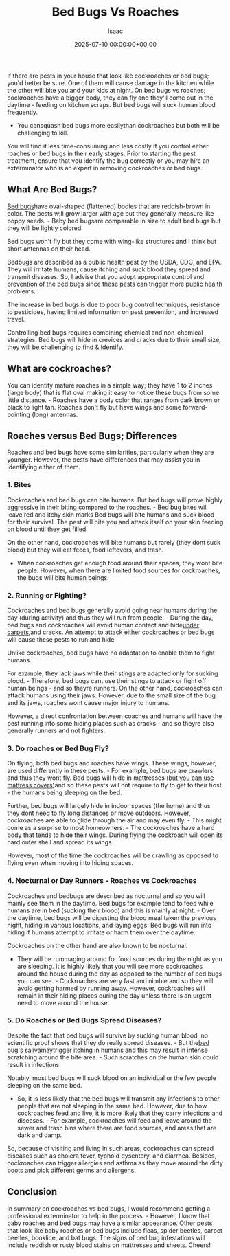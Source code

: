 ﻿---
title: Bed Bugs Vs Roaches
description: If there are pests in your house that look like cockroaches or bed bugs you'd better be sure. One of them will cause damage in the kitchen while the other...
slug: /bed-bugs-vs-roaches/
date: 2025-07-10 00:00:00+00:00
lastmod: 2025-07-10 00:00:00+03:00
author: Isaac
categories:

- Bed Bugs

- Guide
tags:

- bed-bugs

- bed

- bug
layout: post
---

If there are pests in your house that look like cockroaches or bed bugs; you'd better be sure. One of them will cause damage in the kitchen while the other will bite you and your kids at night. On bed bugs vs roaches; cockroaches have a bigger body, they can fly and they'll come out in the daytime - feeding on kitchen scraps. But bed bugs will suck human blood frequently.

- You cansquash bed bugs more easilythan cockroaches but both will be challenging to kill.

You will find it less time-consuming and less costly if you control either roaches or bed bugs in their early stages. Prior to starting the pest treatment, ensure that you identify the bug correctly or you may hire an exterminator who is an expert in removing cockroaches or bed bugs.

##  What Are Bed Bugs?

[Bed bugs](https://www.epa.gov/bedbugs/introduction-[bed-bugs](https://pestpolicy.com/bed-bug-bites-vs-mosquito-bites/))have oval-shaped (flattened) bodies that are reddish-brown in color. The pests will grow larger with age but they generally measure like poppy seeds. - Baby bed bugsare comparable in size to adult bed bugs but they will be lightly colored.

Bed bugs won't fly but they come with wing-like structures and I think but short antennas on their head.

Bedbugs are described as a public health pest by the USDA, CDC, and EPA. They will irritate humans, cause itching and suck blood they spread and transmit diseases. So, I advise that you adopt appropriate control and prevention of the bed bugs since these pests can trigger more public health problems.

The increase in bed bugs is due to poor bug control techniques, resistance to pesticides, having limited information on pest prevention, and increased travel.

Controlling bed bugs requires combining chemical and non-chemical strategies. Bed bugs will hide in crevices and cracks due to their small size, they will be challenging to find & identify.

##  What are cockroaches?

You can identify mature roaches in a simple way; they have 1 to 2 inches (large body) that is flat oval making it easy to notice these bugs from some little distance. - Roaches have a body color that ranges from dark brown or black to light tan. Roaches don't fly but have wings and some forward-pointing (long) antennas.

##  Roaches versus Bed Bugs; Differences

Roaches and bed bugs have some similarities, particularly when they are younger. However, the pests have differences that may assist you in identifying either of them.

###  1. Bites

Cockroaches and bed bugs can bite humans. But bed bugs will prove highly aggressive in their biting compared to the roaches. - Bed bug bites will leave red and itchy skin marks Bed bugs will bite humans and suck blood for their survival. The pest will bite you and attack itself on your skin feeding on blood until they get filled.

On the other hand, cockroaches will bite humans but rarely (they dont suck blood) but they will eat feces, food leftovers, and trash.

- When cockroaches get enough food around their spaces, they wont bite people. However, when there are limited food sources for cockroaches, the bugs will bite human beings.

###  2. Running or Fighting?

Cockroaches and bed bugs generally avoid going near humans during the day (during activity) and thus they will run from people. - During the day, bed bugs and cockroaches will avoid human contact and hide[under carpets](https://pestpolicy.com/can-bed-bugs-live-in-carpet/),and cracks. An attempt to attack either cockroaches or bed bugs will cause these pests to run and hide.

Unlike cockroaches, bed bugs have no adaptation to enable them to fight humans.

For example, they lack jaws while their stings are adapted only for sucking blood. - Therefore, bed bugs cant use their stings to attack or fight off human beings - and so theyre runners. On the other hand, cockroaches can attack humans using their jaws. However, due to the small size of the bug and its jaws, roaches wont cause major injury to humans.

However, a direct confrontation between coaches and humans will have the pest running into some hiding places such as cracks - and so theyre also generally runners and not fighters.

###  3. Do roaches or Bed Bug Fly?

On flying, both bed bugs and roaches have wings. These wings, however, are used differently in these pests. - For example, bed bugs are crawlers and thus they wont fly. Bed bugs will hide in mattresses ([but you can use mattress covers](https://pestpolicy.com/best-bed-bug-mattress-encasements/))and so these pests will not require to fly to get to their host - the humans being sleeping on the bed.

Further, bed bugs will largely hide in indoor spaces (the home) and thus they dont need to fly long distances or move outdoors. However, cockroaches are able to glide through the air and may even fly. - This might come as a surprise to most homeowners. - The cockroaches have a hard body that tends to hide their wings. During flying the cockroach will open its hard outer shell and spread its wings.

However, most of the time the cockroaches will be crawling as opposed to flying even when moving into hiding spaces.

###  4. Nocturnal or Day Runners - Roaches vs Cockroaches

Cockroaches and bedbugs are described as nocturnal and so you will mainly see them in the daytime. Bed bugs for example tend to feed while humans are in bed (sucking their blood) and this is mainly at night. - Over the daytime, bed bugs will be digesting the blood meal taken the previous night, hiding in various locations, and laying eggs. Bed bugs will run into hiding if humans attempt to irritate or harm them over the daytime.

Cockroaches on the other hand are also known to be nocturnal.

- They will be rummaging around for food sources during the night as you are sleeping. It is highly likely that you will see more cockroaches around the house during the day as opposed to the number of bed bugs you can see. - Cockroaches are very fast and nimble and so they will avoid getting harmed by running away. However, cockroaches will remain in their hiding places during the day unless there is an urgent need to move around the house.

###  5. Do Roaches or Bed Bugs Spread Diseases?

Despite the fact that bed bugs will survive by sucking human blood, no scientific proof shows that they do really spread diseases. - But the[bed bug's saliva](https://pestpolicy.com/how-long-do-bed-bug-bites-last/)maytrigger itching in humans and this may result in intense scratching around the bite area. - Such scratches on the human skin could result in infections.

Notably, most bed bugs will suck blood on an individual or the few people sleeping on the same bed.

- So, it is less likely that the bed bugs will transmit any infections to other people that are not sleeping in the same bed. However, due to how cockroaches feed and live, it is more likely that they carry infections and diseases. - For example, cockroaches will feed and leave around the sewer and trash bins where there are food sources, and areas that are dark and damp.

So, because of visiting and living in such areas, cockroaches can spread diseases such as cholera fever, typhoid dysentery, and diarrhea. Besides, cockroaches can trigger allergies and asthma as they move around the dirty boots and pick different germs and allergens.

##  Conclusion

In summary on cockroaches vs bed bugs, I would recommend getting a professional exterminator to help in the process. - However, I know that baby roaches and bed bugs may have a similar appearance. Other pests that look like baby roaches or bed bugs include fleas, spider beetles, carpet beetles, booklice, and bat bugs. The signs of bed bug infestations will include reddish or rusty blood stains on mattresses and sheets. Cheers!
